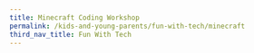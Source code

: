 ```yaml
---
title: Minecraft Coding Workshop
permalink: /kids-and-young-parents/fun-with-tech/minecraft
third_nav_title: Fun With Tech
---
```

